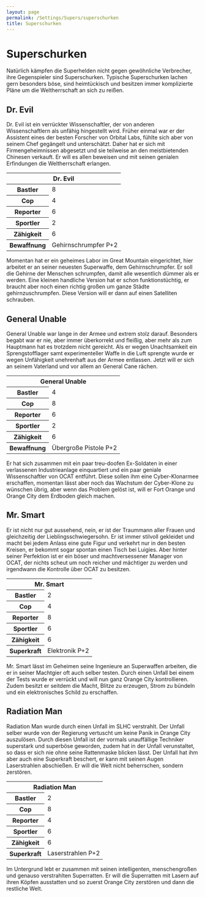 ```yaml
---
layout: page
permalink: /Settings/Supers/superschurken
title: Superschurken
---
```


# Superschurken

Natürlich kämpfen die Superhelden nicht gegen gewöhnliche Verbrecher, ihre Gegenspieler sind Superschurken. Typische Superschurken lachen gern besonders böse, sind heimtückisch und besitzen immer komplizierte Pläne um die Weltherrschaft an sich zu reißen.

## Dr. Evil

Dr. Evil ist ein verrückter Wissenschaftler, der von anderen Wissenschaftlern als unfähig hingestellt wird. Früher einmal war er der Assistent eines der besten Forscher von Orbital Labs, fühlte sich aber von seinem Chef gegängelt und unterschätzt. Daher hat er sich mit Firmengeheimnissen abgesetzt und sie teilweise an den meistbietenden Chinesen verkauft. Er will es allen beweisen und mit seinen genialen Erfindungen die Weltherrschaft erlangen.

<table>
<thead>
<tr><th colspan="2">Dr. Evil</th></tr>
</thead>
<tbody>
<tr><th>Bastler</th><td>8</td></tr>
<tr><th>Cop</th><td>4</td></tr>
<tr><th>Reporter</th><td>6</td></tr>
<tr><th>Sportler</th><td>2</td></tr>
<tr><th>Zähigkeit</th><td>6</td></tr>
<tr><th>Bewaffnung</th><td>Gehirnschrumpfer P+2</td></tr>
</tbody>
</table>

Momentan hat er ein geheimes Labor im Great Mountain eingerichtet, hier arbeitet er an seiner neuesten Superwaffe, dem Gehirnschrumpfer. Er soll die Gehirne der Menschen schrumpfen, damit alle wesentlich dümmer als er werden. Eine kleinen handliche Version hat er schon funktionstüchtig, er braucht aber noch einen richtig großen um ganze Städte gehirnzuschrumpfen. Diese Version will er dann auf einen Satelliten schrauben.

## General Unable

General Unable war lange in der Armee und extrem stolz darauf. Besonders begabt war er nie, aber immer überkorrekt und fleißig, aber mehr als zum Hauptmann hat es trotzdem nicht gereicht. Als er wegen Unachtsamkeit ein Sprengstofflager samt experimenteller Waffe in die Luft sprengte wurde er wegen Unfähigkeit unehrenhaft aus der Armee entlassen. Jetzt will er sich an seinem Vaterland und vor allem an General Cane rächen.

<table>
<tbody>
<tr><th colspan="2">General Unable</th></tr>
<tr><th>Bastler</th><td>4</td></tr>
<tr><th>Cop</th><td>8</td></tr>
<tr><th>Reporter</th><td>6</td></tr>
<tr><th>Sportler</th><td>2</td></tr>
<tr><th>Zähigkeit</th><td>6</td></tr>
<tr><th>Bewaffnung</th><td>Übergroße Pistole P+2</td></tr>
</tbody>
</table>
Er hat sich zusammen mit ein paar treu-doofen Ex-Soldaten in einer verlassenen Industrieanlage einquartiert und ein paar geniale Wissenschaftler von OCAT entführt. Diese sollen ihm eine Cyber-Klonarmee erschaffen, momentan lässt aber noch das Wachstum der Cyber-Klone zu wünschen übrig, aber wenn das Problem gelöst ist, will er Fort Orange und Orange City dem Erdboden gleich machen.

## Mr. Smart

Er ist nicht nur gut aussehend, nein, er ist der Traummann aller Frauen und gleichzeitig der Lieblingsschwiegersohn. Er ist immer stilvoll gekleidet und macht bei jedem Anlass eine gute Figur und verkehrt nur in den besten Kreisen, er bekommt sogar spontan einen Tisch bei Luigies. Aber hinter seiner Perfektion ist er ein böser und machtversessener Manager von OCAT, der nichts scheut um noch reicher und mächtiger zu werden und irgendwann die Kontrolle über OCAT zu besitzen.

<table>
<tbody>
<tr><th colspan="2">Mr. Smart</th></tr>
<tr><th>Bastler</th><td>2</td></tr>
<tr><th>Cop</th><td>4</td></tr>
<tr><th>Reporter</th><td>8</td></tr>
<tr><th>Sportler</th><td>6</td></tr>
<tr><th>Zähigkeit</th><td>6</td></tr>
<tr><th>Superkraft</th><td>Elektronik P+2</td></tr>
</tbody>
</table>
Mr. Smart lässt im Geheimen seine Ingenieure an Superwaffen arbeiten, die er in seiner Machtgier oft auch selber testen. Durch einen Unfall bei einem der Tests wurde er verrückt und will nun ganz Orange City kontrollieren. Zudem besitzt er seitdem die Macht, Blitze zu erzeugen, Strom zu bündeln und ein elektronisches Schild zu erschaffen.

## Radiation Man

Radiation Man wurde durch einen Unfall im SLHC verstrahlt. Der Unfall selber wurde von der Regierung vertuscht um keine Panik in Orange City auszulösen. Durch diesen Unfall ist der vormals unauffällige Techniker superstark und superböse geworden, zudem hat in der Unfall verunstaltet, so dass er sich nie ohne seine Rattenmaske blicken lässt. Der Unfall hat ihm aber auch eine Superkraft beschert, er kann mit seinen Augen Laserstrahlen abschießen. Er will die Welt nicht beherrschen, sondern zerstören.

<table>
<tbody>
<tr><th colspan="2">Radiation Man</th></tr>
<tr><th>Bastler</th><td>2</td></tr>
<tr><th>Cop</th><td>8</td></tr>
<tr><th>Reporter</th><td>4</td></tr>
<tr><th>Sportler</th><td>6</td></tr>
<tr><th>Zähigkeit</th><td>6</td></tr>
<tr><th>Superkraft</th><td>Laserstrahlen P+2</td></tr>
</tbody>
</table>

Im Untergrund lebt er zusammen mit seinen intelligenten, menschengroßen und genauso verstrahlten Superratten. Er will die Superratten mit Lasern auf ihren Köpfen ausstatten und so zuerst Orange City zerstören und dann die restliche Welt.
